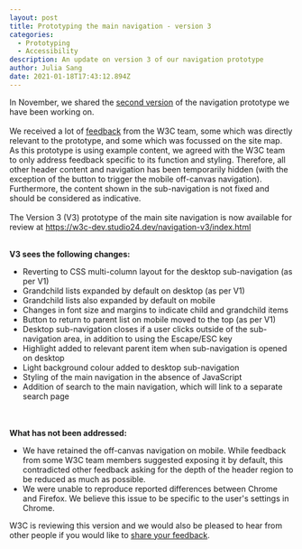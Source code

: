 ```yaml
---
layout: post
title: Prototyping the main navigation - version 3
categories:
  - Prototyping
  - Accessibility
description: An update on version 3 of our navigation prototype
author: Julia Sang
date: 2021-01-18T17:43:12.894Z
---
```

In November, we shared the [second version](https://w3c.studio24.net/updates/prototyping-the-main-navigation/) of the navigation prototype we have been working on. \
\
We received a lot of [feedback](https://docs.google.com/document/d/1pBbRi91p1Zr81Ct8ZsRuA8A0rkR-BfGayt4gRPeCZJM/edit#heading=h.hz0jwnbpsvew) from the W3C team, some which was directly relevant to the prototype, and some which was focussed on the site map. As this prototype is using example content, we agreed with the W3C team to only address feedback specific to its function and styling. Therefore, all other header content and navigation has been temporarily hidden (with the exception of the button to trigger the mobile off-canvas navigation). Furthermore, the content shown in the sub-navigation is not fixed and should be considered as indicative.\
\
The Version 3 (V3) prototype of the main site navigation is now available for review at <https://w3c-dev.studio24.dev/navigation-v3/index.html>

\
**V3 sees the following changes:**

* Reverting to CSS multi-column layout for the desktop sub-navigation (as per V1)
* Grandchild lists expanded by default on desktop (as per V1)
* Grandchild lists also expanded by default on mobile
* Changes in font size and margins to indicate child and grandchild items
* Button to return to parent list on mobile moved to the top (as per V1)
* Desktop sub-navigation closes if a user clicks outside of the sub-navigation area, in addition to using the Escape/ESC key
* Highlight added to relevant parent item when sub-navigation is opened on desktop
* Light background colour added to desktop sub-navigation
* Styling of the main navigation in the absence of JavaScript
* Addition of search to the main navigation, which will link to a separate search page

\
\
**What has not been addressed:**

* We have retained the off-canvas navigation on mobile. While feedback from some W3C team members suggested exposing it by default, this contradicted other feedback asking for the depth of the header region to be reduced as much as possible.
* We were unable to reproduce reported differences between Chrome and Firefox. We believe this issue to be specific to the user's settings in Chrome.

W3C is reviewing this version and we would also be pleased to hear from other people if you would like to [share your feedback](https://w3c.studio24.net/feedback/).
